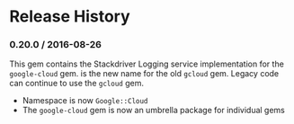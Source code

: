 # Release History

### 0.20.0 / 2016-08-26

This gem contains the Stackdriver Logging service implementation for the `google-cloud` gem. is the new name for the old `gcloud` gem. Legacy code can continue to use the `gcloud` gem.

* Namespace is now `Google::Cloud`
* The `google-cloud` gem is now an umbrella package for individual gems
